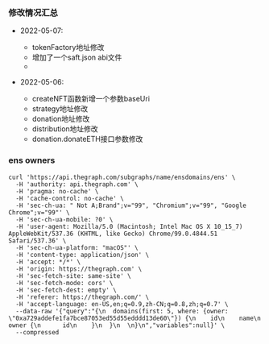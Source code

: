 ### 修改情况汇总

- 2022-05-07: 
  - tokenFactory地址修改
  - 增加了一个saft.json abi文件
  - 
  
- 2022-05-06: 
  - createNFT函数新增一个参数baseUri
  - strategy地址修改
  - donation地址修改
  - distribution地址修改
  - donation.donateETH接口参数修改




### ens owners

```
curl 'https://api.thegraph.com/subgraphs/name/ensdomains/ens' \
  -H 'authority: api.thegraph.com' \
  -H 'pragma: no-cache' \
  -H 'cache-control: no-cache' \
  -H 'sec-ch-ua: " Not A;Brand";v="99", "Chromium";v="99", "Google Chrome";v="99"' \
  -H 'sec-ch-ua-mobile: ?0' \
  -H 'user-agent: Mozilla/5.0 (Macintosh; Intel Mac OS X 10_15_7) AppleWebKit/537.36 (KHTML, like Gecko) Chrome/99.0.4844.51 Safari/537.36' \
  -H 'sec-ch-ua-platform: "macOS"' \
  -H 'content-type: application/json' \
  -H 'accept: */*' \
  -H 'origin: https://thegraph.com' \
  -H 'sec-fetch-site: same-site' \
  -H 'sec-fetch-mode: cors' \
  -H 'sec-fetch-dest: empty' \
  -H 'referer: https://thegraph.com/' \
  -H 'accept-language: en-US,en;q=0.9,zh-CN;q=0.8,zh;q=0.7' \
  --data-raw '{"query":"{\n  domains(first: 5, where: {owner: \"0xa729addefe1fa7bce87053ed55d55edddd13de60\"}) {\n    id\n    name\n    owner {\n      id\n    }\n  }\n  \n}\n","variables":null}' \
  --compressed
```
